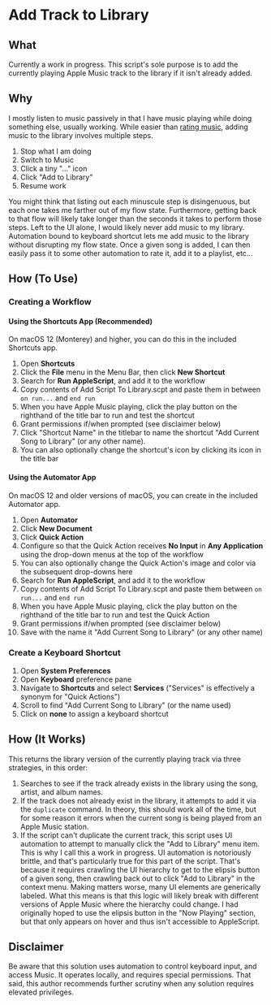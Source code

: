 # Add Track to Library

## What
Currently a work in progress. This script's sole purpose is to add the currently playing Apple Music track to the library if it isn't already added.

## Why
I mostly listen to music passively in that I have music playing while doing something else, usually working. While easier than [rating music][wv], adding music to the library involves multiple steps.

1. Stop what I am doing
2. Switch to Music
3. Click a tiny "..." icon
4. Click "Add to Library"
5. Resume work

You might think that listing out each minuscule step is disingenuous, but each one takes me farther out of my flow state. Furthermore, getting back to that flow will likely take longer than the seconds it takes to perform those steps. Left to the UI alone, I would likely never add music to my library. Automation bound to keyboard shortcut lets me add music to the library without disrupting my flow state. Once a given song is added, I can then easily pass it to some other automation to rate it, add it to a playlist, etc...

## How (To Use)
### Creating a Workflow
#### Using the Shortcuts App (Recommended)
On macOS 12 (Monterey) and higher, you can do this in the included Shortcuts app. 

1. Open **Shortcuts**
2. Click the **File** menu in the Menu Bar, then click **New Shortcut**
3. Search for **Run AppleScript**, and add it to the workflow
4. Copy contents of Add Script To Library.scpt and paste them in between `on run...` and `end run`
5. When you have Apple Music playing, click the play button on the righthand of the title bar to run and test the shortcut
6. Grant permissions if/when prompted (see disclaimer below)
7. Click "Shortcut Name" in the titlebar to name the shortcut "Add Current Song to Library" (or any other name). 
8. You can also optionally change the shortcut's icon by clicking its icon in the title bar

#### Using the Automator App
On macOS 12 and older versions of macOS, you can create in the included Automator app. 

1. Open **Automator**
2. Click **New Document**
3. Click **Quick Action**
4. Configure so that the Quick Action receives **No Input** in **Any Application** using the drop-down menus at the top of the workflow
5. You can also optionally change the Quick Action's image and color via the subsequent drop-downs here
6. Search for **Run AppleScript**, and add it to the workflow
7. Copy contents of Add Script To Library.scpt and paste them between `on run...` and `end run`
8. When you have Apple Music playing, click the play button on the righthand of the title bar to run and test the Quick Action 
9. Grant permissions if/when prompted (see disclaimer below)
10. Save with the name it "Add Current Song to Library" (or any other name)

### Create a Keyboard Shortcut 
1. Open **System Preferences**
2. Open **Keyboard** preference pane
3. Navigate to **Shortcuts** and select **Services** ("Services" is effectively a synonym for "Quick Actions")
4. Scroll to find "Add Current Song to Library" (or the name used)
5. Click on **none** to assign a keyboard shortcut

## How (It Works)
This returns the library version of the currently playing track via three strategies, in this order:

1. Searches to see if the track already exists in the library using the song, artist, and album names. 
2. If the track does not already exist in the library, it attempts to add it via the `duplicate` command. In theory, this should work all of the time, but for some reason it errors when the current song is being played from an Apple Music station.
3. If the script can't duplicate the current track, this script uses UI automation to attempt to manually click the "Add to Library" menu item. This is why I call this a work in progress. UI automation is notoriously brittle, and that's particularly true for this part of the script. That's because it requires crawling the UI hierarchy to get to the elipsis button of a given song, then crawling back out to click "Add to Library" in the context menu. Making matters worse, many UI elements are generically labeled. What this means is that this logic will likely break with different versions of Apple Music where the hierarchy could change. I had originally hoped to use the elipsis button in the "Now Playing" section, but that only appears on hover and thus isn't accessible to AppleScript.

## Disclaimer
Be aware that this solution uses automation to control keyboard input, and access Music. It operates locally, and requires special permissions. That said, this author recommends further scrutiny when any solution requires elevated privileges.

[wv]: https://wormsandviruses.com/2020/11/why-rate-songs-using-automation/

